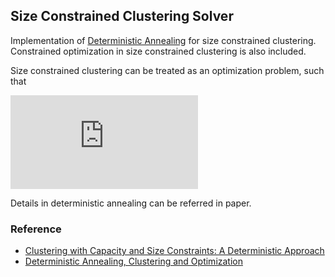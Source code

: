 ## Size Constrained Clustering Solver

Implementation of [Deterministic Annealing](http://web.eecs.umich.edu/~mayankb/docs/ClusterCap.pdf)
for size constrained clustering. Constrained optimization in size constrained clustering is also included. 

Size constrained clustering can be treated as an optimization problem, such that 

![equation](https://latex.codecogs.com/svg.latex?%5Cinline%20%5Cbegin%7Balign*%7D%20%5Cmin_%7By_i%2C%20j%20%5Cin%20%5B1%2C%20%7C%5Cmathcal%7BC%7D%7C%5D%7D%20%5Csum_%7Bi%3D1%7D%5E%7B%7C%5Cmathcal%7BR%7D%7C%7D%20p%28x_i%29%20%26%5Cleft%5C%7B%5Cmin_%7Bj%20%5Cin%20%5B1%2C%20%7C%5Cmathcal%7BC%7D%7C%5D%7D%20d%28x_i%2C%20y_j%29%20%5Cright%5C%7D%20%5C%5C%20s.t.%20%5Chspace%7B1cm%7D%20%5Csum_%7Bi%3D1%7D%5E%7B%7C%5Cmathcal%7BR%7D%7C%7D%20p%28x_i%29%5Ccdot%20z_%7Bi%2Cj%7D%20%26%5Cleq%20%5Clambda_j%20&plus;%20%5Cepsilon%2C%20%5Chspace%7B0.5cm%7D%20j%20%5Cin%20%5B1%2C%20%7C%5Cmathcal%7BC%7D%7C%5D%20%5C%5C%20%5Ctext%7Bwhere%7D%20%5Chspace%7B0.5cm%7D%20z_%7Bi%2Cj%7D%20%26%3D%20%5Cbegin%7Bcases%7D%201%20%26%5Chspace%7B0.2cm%7D%20x_i%20%5Cin%20%5Ctext%7BCluster%7D_j%20%5C%5C%200%20%26%5Chspace%7B0.2cm%7D%20%5Ctext%7Botherwise%7D%20%5Cend%7Bcases%7D%20%5C%5C%20%5Csum_%7Bj%7D%5E%7B%7C%5Cmathcal%7BC%7D%7C%7D%20%26%20%5Clambda_j%20%3D%201%20%5Chspace%7B0.2cm%7D%20%5Ctext%7Band%7D%20%5Chspace%7B0.2cm%7D%20%5Csum_%7Bj%7D%5E%7B%7C%5Cmathcal%7BC%7D%7C%7D%5Cmathcal%7BC%7D%5Ec_j%20%5Cgeq%20%7C%5Cmathcal%7BR%7D%7C%20%5Cend%7Balign*%7D)

Details in deterministic annealing can be referred in paper. 

### Reference
* [Clustering with Capacity and Size Constraints: A Deterministic
Approach](http://web.eecs.umich.edu/~mayankb/docs/ClusterCap.pdf)
* [Deterministic Annealing, Clustering and Optimization](https://thesis.library.caltech.edu/2858/1/Rose_k_1991.pdf)

